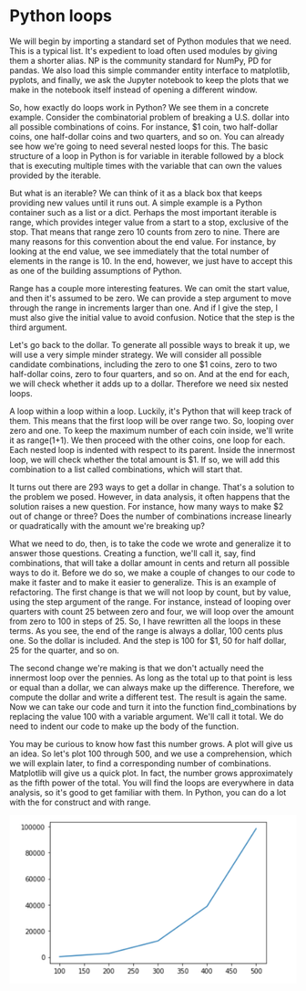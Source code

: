 # Python loops

We will begin by importing a standard set of Python modules that we need. This is a typical list. It's expedient to load often used modules by giving them a shorter alias. NP is the community standard for NumPy, PD for pandas. We also load this simple commander entity interface to matplotlib, pyplots, and finally, we ask the Jupyter notebook to keep the plots that we make in the notebook itself instead of opening a different window.

So, how exactly do loops work in Python? We see them in a concrete example. Consider the combinatorial problem of breaking a U.S. dollar into all possible combinations of coins. For instance, $1 coin, two half-dollar coins, one half-dollar coins and two quarters, and so on. You can already see how we're going to need several nested loops for this. The basic structure of a loop in Python is for variable in iterable followed by a block that is executing multiple times with the variable that can own the values provided by the iterable.

But what is an iterable? We can think of it as a black box that keeps providing new values until it runs out. A simple example is a Python container such as a list or a dict. Perhaps the most important iterable is range, which provides integer value from a start to a stop, exclusive of the stop. That means that range zero 10 counts from zero to nine. There are many reasons for this convention about the end value. For instance, by looking at the end value, we see immediately that the total number of elements in the range is 10. In the end, however, we just have to accept this as one of the building assumptions of Python.

Range has a couple more interesting features. We can omit the start value, and then it's assumed to be zero. We can provide a step argument to move through the range in increments larger than one. And if I give the step, I must also give the initial value to avoid confusion. Notice that the step is the third argument.

Let's go back to the dollar. To generate all possible ways to break it up, we will use a very simple minder strategy. We will consider all possible candidate combinations, including the zero to one $1 coins, zero to two half-dollar coins, zero to four quarters, and so on. And at the end for each, we will check whether it adds up to a dollar. Therefore we need six nested loops.

A loop within a loop within a loop. Luckily, it's Python that will keep track of them. This means that the first loop will be over range two. So, looping over zero and one. To keep the maximum number of each coin inside, we'll write it as range(1+1). We then proceed with the other coins, one loop for each. Each nested loop is indented with respect to its parent. Inside the innermost loop, we will check whether the total amount is $1. If so, we will add this combination to a list called combinations, which will start that.

It turns out there are 293 ways to get a dollar in change. That's a solution to the problem we posed. However, in data analysis, it often happens that the solution raises a new question. For instance, how many ways to make $2 out of change or three? Does the number of combinations increase linearly or quadratically with the amount we're breaking up?

What we need to do, then, is to take the code we wrote and generalize it to answer those questions. Creating a function, we'll call it, say, find combinations, that will take a dollar amount in cents and return all possible ways to do it. Before we do so, we make a couple of changes to our code to make it faster and to make it easier to generalize. This is an example of refactoring. The first change is that we will not loop by count, but by value, using the step argument of the range. For instance, instead of looping over quarters with count 25 between zero and four, we will loop over the amount from zero to 100 in steps of 25. So, I have rewritten all the loops in these terms. As you see, the end of the range is always a dollar, 100 cents plus one. So the dollar is included. And the step is 100 for $1, 50 for half dollar, 25 for the quarter, and so on.

The second change we're making is that we don't actually need the innermost loop over the pennies. As long as the total up to that point is less or equal than a dollar, we can always make up the difference. Therefore, we compute the dollar and write a different test. The result is again the same. Now we can take our code and turn it into the function find_combinations by replacing the value 100 with a variable argument. We'll call it total. We do need to indent our code to make up the body of the function.

You may be curious to know how fast this number grows. A plot will give us an idea. So let's plot 100 through 500, and we use a comprehension, which we will explain later, to find a corresponding number of combinations. Matplotlib will give us a quick plot. In fact, the number grows approximately as the fifth power of the total. You will find the loops are everywhere in data analysis, so it's good to get familiar with them. In Python, you can do a lot with the for construct and with range.

![alt](https://github.com/diablinux/jupyter-notebooks-collection/blob/master/data-structures/loops/combinations_plot.png)
